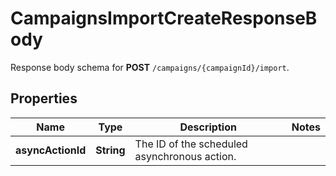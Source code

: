 

# CampaignsImportCreateResponseBody

Response body schema for **POST** `/campaigns/{campaignId}/import`.

## Properties

| Name | Type | Description | Notes |
|------------ | ------------- | ------------- | -------------|
|**asyncActionId** | **String** | The ID of the scheduled asynchronous action. |  |



